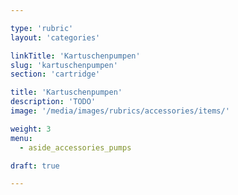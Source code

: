 ```yaml
---

type: 'rubric'
layout: 'categories'

linkTitle: 'Kartuschenpumpen'
slug: 'kartuschenpumpen'
section: 'cartridge'

title: 'Kartuschenpumpen'
description: 'TODO'
image: '/media/images/rubrics/accessories/items/'

weight: 3
menu:
  - aside_accessories_pumps

draft: true

---
```

